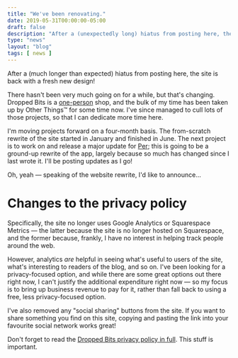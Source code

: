 ```yaml
---
title: "We've been renovating."
date: 2019-05-31T00:00:00-05:00
draft: false
description: "After a (unexpectedly long) hiatus from posting here, the site is back with a fresh new design!"
type: "news"
layout: "blog"
tags: [ news ]
---
```


After a (much longer than expected) hiatus from posting here, the site is back with a fresh new design!

There hasn't been very much going on for a while, but that's changing. Dropped Bits is a [one-person] shop, and the bulk of my time has been taken up by Other Things&trade; for some time now. I've since managed to cull lots of those projects, so that I can dedicate more time here.

I'm moving projects forward on a four-month basis. The from-scratch rewrite of the site started in January and finished in June. The next project is to work on and release a major update for [Per]; this is going to be a ground-up rewrite of the app, largely because so much has changed since I last wrote it. I'll be posting updates as I go!

Oh, yeah — speaking of the website rewrite, I'd like to announce...

# Changes to the privacy policy

Specifically, the site no longer uses Google Analytics or Squarespace Metrics — the latter because the site is no longer hosted on Squarespace, and the former because, frankly, I have no interest in helping track people around the web.

However, analytics _are_ helpful in seeing what's useful to users of the site, what's interesting to readers of the blog, and so on. I've been looking for a privacy-focused option, and while there are some great options out there right now, I can't justify the additional expenditure right now — so my focus is to bring up business revenue to pay for it, rather than fall back to using a free, less privacy-focused option.

I've also removed any "social sharing" buttons from the site. If you want to share something you find on this site, copying and pasting the link into your favourite social network works great!

Don't forget to read the [Dropped Bits privacy policy in full]. This stuff is important.

[one-person]: https://angelostavrow.com/
[Per]: /apps/per/
[Dropped Bits privacy policy in full]: /privacy-policy/